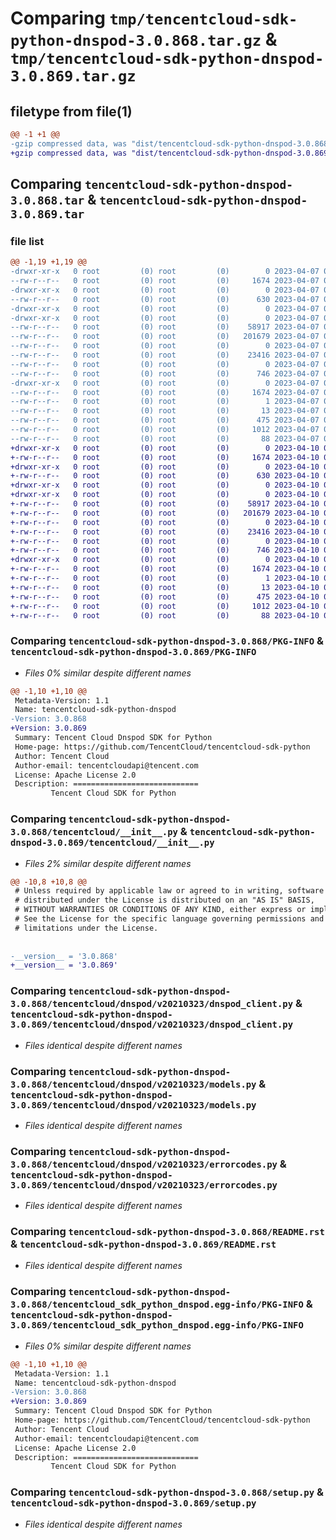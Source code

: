 # Comparing `tmp/tencentcloud-sdk-python-dnspod-3.0.868.tar.gz` & `tmp/tencentcloud-sdk-python-dnspod-3.0.869.tar.gz`

## filetype from file(1)

```diff
@@ -1 +1 @@
-gzip compressed data, was "dist/tencentcloud-sdk-python-dnspod-3.0.868.tar", last modified: Fri Apr  7 00:30:08 2023, max compression
+gzip compressed data, was "dist/tencentcloud-sdk-python-dnspod-3.0.869.tar", last modified: Mon Apr 10 03:03:50 2023, max compression
```

## Comparing `tencentcloud-sdk-python-dnspod-3.0.868.tar` & `tencentcloud-sdk-python-dnspod-3.0.869.tar`

### file list

```diff
@@ -1,19 +1,19 @@
-drwxr-xr-x   0 root         (0) root         (0)        0 2023-04-07 00:30:08.000000 tencentcloud-sdk-python-dnspod-3.0.868/
--rw-r--r--   0 root         (0) root         (0)     1674 2023-04-07 00:30:08.000000 tencentcloud-sdk-python-dnspod-3.0.868/PKG-INFO
-drwxr-xr-x   0 root         (0) root         (0)        0 2023-04-07 00:30:08.000000 tencentcloud-sdk-python-dnspod-3.0.868/tencentcloud/
--rw-r--r--   0 root         (0) root         (0)      630 2023-04-07 00:30:08.000000 tencentcloud-sdk-python-dnspod-3.0.868/tencentcloud/__init__.py
-drwxr-xr-x   0 root         (0) root         (0)        0 2023-04-07 00:30:08.000000 tencentcloud-sdk-python-dnspod-3.0.868/tencentcloud/dnspod/
-drwxr-xr-x   0 root         (0) root         (0)        0 2023-04-07 00:30:08.000000 tencentcloud-sdk-python-dnspod-3.0.868/tencentcloud/dnspod/v20210323/
--rw-r--r--   0 root         (0) root         (0)    58917 2023-04-07 00:30:08.000000 tencentcloud-sdk-python-dnspod-3.0.868/tencentcloud/dnspod/v20210323/dnspod_client.py
--rw-r--r--   0 root         (0) root         (0)   201679 2023-04-07 00:30:08.000000 tencentcloud-sdk-python-dnspod-3.0.868/tencentcloud/dnspod/v20210323/models.py
--rw-r--r--   0 root         (0) root         (0)        0 2023-04-07 00:30:08.000000 tencentcloud-sdk-python-dnspod-3.0.868/tencentcloud/dnspod/v20210323/__init__.py
--rw-r--r--   0 root         (0) root         (0)    23416 2023-04-07 00:30:08.000000 tencentcloud-sdk-python-dnspod-3.0.868/tencentcloud/dnspod/v20210323/errorcodes.py
--rw-r--r--   0 root         (0) root         (0)        0 2023-04-07 00:30:08.000000 tencentcloud-sdk-python-dnspod-3.0.868/tencentcloud/dnspod/__init__.py
--rw-r--r--   0 root         (0) root         (0)      746 2023-04-07 00:30:08.000000 tencentcloud-sdk-python-dnspod-3.0.868/README.rst
-drwxr-xr-x   0 root         (0) root         (0)        0 2023-04-07 00:30:08.000000 tencentcloud-sdk-python-dnspod-3.0.868/tencentcloud_sdk_python_dnspod.egg-info/
--rw-r--r--   0 root         (0) root         (0)     1674 2023-04-07 00:30:08.000000 tencentcloud-sdk-python-dnspod-3.0.868/tencentcloud_sdk_python_dnspod.egg-info/PKG-INFO
--rw-r--r--   0 root         (0) root         (0)        1 2023-04-07 00:30:08.000000 tencentcloud-sdk-python-dnspod-3.0.868/tencentcloud_sdk_python_dnspod.egg-info/dependency_links.txt
--rw-r--r--   0 root         (0) root         (0)       13 2023-04-07 00:30:08.000000 tencentcloud-sdk-python-dnspod-3.0.868/tencentcloud_sdk_python_dnspod.egg-info/top_level.txt
--rw-r--r--   0 root         (0) root         (0)      475 2023-04-07 00:30:08.000000 tencentcloud-sdk-python-dnspod-3.0.868/tencentcloud_sdk_python_dnspod.egg-info/SOURCES.txt
--rw-r--r--   0 root         (0) root         (0)     1012 2023-04-07 00:30:08.000000 tencentcloud-sdk-python-dnspod-3.0.868/setup.py
--rw-r--r--   0 root         (0) root         (0)       88 2023-04-07 00:30:08.000000 tencentcloud-sdk-python-dnspod-3.0.868/setup.cfg
+drwxr-xr-x   0 root         (0) root         (0)        0 2023-04-10 03:03:50.000000 tencentcloud-sdk-python-dnspod-3.0.869/
+-rw-r--r--   0 root         (0) root         (0)     1674 2023-04-10 03:03:50.000000 tencentcloud-sdk-python-dnspod-3.0.869/PKG-INFO
+drwxr-xr-x   0 root         (0) root         (0)        0 2023-04-10 03:03:50.000000 tencentcloud-sdk-python-dnspod-3.0.869/tencentcloud/
+-rw-r--r--   0 root         (0) root         (0)      630 2023-04-10 03:03:50.000000 tencentcloud-sdk-python-dnspod-3.0.869/tencentcloud/__init__.py
+drwxr-xr-x   0 root         (0) root         (0)        0 2023-04-10 03:03:50.000000 tencentcloud-sdk-python-dnspod-3.0.869/tencentcloud/dnspod/
+drwxr-xr-x   0 root         (0) root         (0)        0 2023-04-10 03:03:50.000000 tencentcloud-sdk-python-dnspod-3.0.869/tencentcloud/dnspod/v20210323/
+-rw-r--r--   0 root         (0) root         (0)    58917 2023-04-10 03:03:50.000000 tencentcloud-sdk-python-dnspod-3.0.869/tencentcloud/dnspod/v20210323/dnspod_client.py
+-rw-r--r--   0 root         (0) root         (0)   201679 2023-04-10 03:03:50.000000 tencentcloud-sdk-python-dnspod-3.0.869/tencentcloud/dnspod/v20210323/models.py
+-rw-r--r--   0 root         (0) root         (0)        0 2023-04-10 03:03:50.000000 tencentcloud-sdk-python-dnspod-3.0.869/tencentcloud/dnspod/v20210323/__init__.py
+-rw-r--r--   0 root         (0) root         (0)    23416 2023-04-10 03:03:50.000000 tencentcloud-sdk-python-dnspod-3.0.869/tencentcloud/dnspod/v20210323/errorcodes.py
+-rw-r--r--   0 root         (0) root         (0)        0 2023-04-10 03:03:50.000000 tencentcloud-sdk-python-dnspod-3.0.869/tencentcloud/dnspod/__init__.py
+-rw-r--r--   0 root         (0) root         (0)      746 2023-04-10 03:03:50.000000 tencentcloud-sdk-python-dnspod-3.0.869/README.rst
+drwxr-xr-x   0 root         (0) root         (0)        0 2023-04-10 03:03:50.000000 tencentcloud-sdk-python-dnspod-3.0.869/tencentcloud_sdk_python_dnspod.egg-info/
+-rw-r--r--   0 root         (0) root         (0)     1674 2023-04-10 03:03:50.000000 tencentcloud-sdk-python-dnspod-3.0.869/tencentcloud_sdk_python_dnspod.egg-info/PKG-INFO
+-rw-r--r--   0 root         (0) root         (0)        1 2023-04-10 03:03:50.000000 tencentcloud-sdk-python-dnspod-3.0.869/tencentcloud_sdk_python_dnspod.egg-info/dependency_links.txt
+-rw-r--r--   0 root         (0) root         (0)       13 2023-04-10 03:03:50.000000 tencentcloud-sdk-python-dnspod-3.0.869/tencentcloud_sdk_python_dnspod.egg-info/top_level.txt
+-rw-r--r--   0 root         (0) root         (0)      475 2023-04-10 03:03:50.000000 tencentcloud-sdk-python-dnspod-3.0.869/tencentcloud_sdk_python_dnspod.egg-info/SOURCES.txt
+-rw-r--r--   0 root         (0) root         (0)     1012 2023-04-10 03:03:50.000000 tencentcloud-sdk-python-dnspod-3.0.869/setup.py
+-rw-r--r--   0 root         (0) root         (0)       88 2023-04-10 03:03:50.000000 tencentcloud-sdk-python-dnspod-3.0.869/setup.cfg
```

### Comparing `tencentcloud-sdk-python-dnspod-3.0.868/PKG-INFO` & `tencentcloud-sdk-python-dnspod-3.0.869/PKG-INFO`

 * *Files 0% similar despite different names*

```diff
@@ -1,10 +1,10 @@
 Metadata-Version: 1.1
 Name: tencentcloud-sdk-python-dnspod
-Version: 3.0.868
+Version: 3.0.869
 Summary: Tencent Cloud Dnspod SDK for Python
 Home-page: https://github.com/TencentCloud/tencentcloud-sdk-python
 Author: Tencent Cloud
 Author-email: tencentcloudapi@tencent.com
 License: Apache License 2.0
 Description: ============================
         Tencent Cloud SDK for Python
```

### Comparing `tencentcloud-sdk-python-dnspod-3.0.868/tencentcloud/__init__.py` & `tencentcloud-sdk-python-dnspod-3.0.869/tencentcloud/__init__.py`

 * *Files 2% similar despite different names*

```diff
@@ -10,8 +10,8 @@
 # Unless required by applicable law or agreed to in writing, software
 # distributed under the License is distributed on an "AS IS" BASIS,
 # WITHOUT WARRANTIES OR CONDITIONS OF ANY KIND, either express or implied.
 # See the License for the specific language governing permissions and
 # limitations under the License.
 
 
-__version__ = '3.0.868'
+__version__ = '3.0.869'
```

### Comparing `tencentcloud-sdk-python-dnspod-3.0.868/tencentcloud/dnspod/v20210323/dnspod_client.py` & `tencentcloud-sdk-python-dnspod-3.0.869/tencentcloud/dnspod/v20210323/dnspod_client.py`

 * *Files identical despite different names*

### Comparing `tencentcloud-sdk-python-dnspod-3.0.868/tencentcloud/dnspod/v20210323/models.py` & `tencentcloud-sdk-python-dnspod-3.0.869/tencentcloud/dnspod/v20210323/models.py`

 * *Files identical despite different names*

### Comparing `tencentcloud-sdk-python-dnspod-3.0.868/tencentcloud/dnspod/v20210323/errorcodes.py` & `tencentcloud-sdk-python-dnspod-3.0.869/tencentcloud/dnspod/v20210323/errorcodes.py`

 * *Files identical despite different names*

### Comparing `tencentcloud-sdk-python-dnspod-3.0.868/README.rst` & `tencentcloud-sdk-python-dnspod-3.0.869/README.rst`

 * *Files identical despite different names*

### Comparing `tencentcloud-sdk-python-dnspod-3.0.868/tencentcloud_sdk_python_dnspod.egg-info/PKG-INFO` & `tencentcloud-sdk-python-dnspod-3.0.869/tencentcloud_sdk_python_dnspod.egg-info/PKG-INFO`

 * *Files 0% similar despite different names*

```diff
@@ -1,10 +1,10 @@
 Metadata-Version: 1.1
 Name: tencentcloud-sdk-python-dnspod
-Version: 3.0.868
+Version: 3.0.869
 Summary: Tencent Cloud Dnspod SDK for Python
 Home-page: https://github.com/TencentCloud/tencentcloud-sdk-python
 Author: Tencent Cloud
 Author-email: tencentcloudapi@tencent.com
 License: Apache License 2.0
 Description: ============================
         Tencent Cloud SDK for Python
```

### Comparing `tencentcloud-sdk-python-dnspod-3.0.868/setup.py` & `tencentcloud-sdk-python-dnspod-3.0.869/setup.py`

 * *Files identical despite different names*

